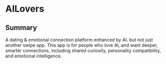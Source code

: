 # AILovers
## Summary
A dating & emotional connection platform enhanced by AI. but not just another swipe app. This app is for people who love AI, and want deeper, smarter connections, including shared curiosity, personality compatibility, and emotional intelligence.
